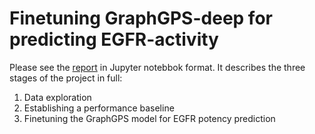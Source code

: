 # Finetuning GraphGPS-deep for predicting EGFR-activity

Please see the [report](https://github.com/tz545/EGFR-detection-GraphGPS/blob/main/notebooks/project_report.ipynb) in Jupyter notebbok format. It describes the three stages of the project in full:

1. Data exploration  
1. Establishing a performance baseline  
1. Finetuning the GraphGPS model for EGFR potency prediction  